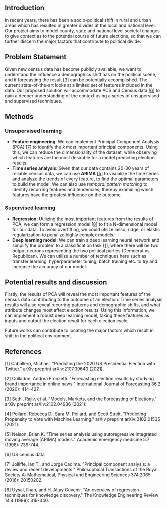 ## Introduction

In recent years, there has been a socio-political shift in rural and urban areas which has resulted in greater divides at the local and national level. Our project aims to model county, state and national level societal changes to give context as to the potential course of future elections, so that we can further discern the major factors that contribute to political divide.

## Problem Statement

Given new census data has become publicly available, we want to understand the influence a demographics shift has on the political scene, and if forecasting the result [[3]](#3) can be potentially accomplished. The current state-of-the-art looks at a limited set of features included in the data. Our proposed solution will accommodate ACS and Census data [[6]](https://www.census.gov/programs-surveys/decennial-census/about/rdo/summary-files.html?fbclid=IwAR0jbjLLCO3PeyQxeD01TJPXtcY37r1n_hvP1jYTUU5_3TBF7ipo6oxzGrY) to gain a deeper understanding of the context using a series of unsupervised and supervised techniques.

## Methods

### Unsupervised learning

- **Feature engineering**: We can implement Principal Component Analysis (PCA) [[7]](#7) to identify the _k_ most important principal components. Using this, we can reduce the dimensionality of the dataset, while observing which features are the most desirable for a model predicting election results.
- **Time series analysis**: Given that our data contains 20-30 years of reliable census data, we can use **ARIMA** [[5]](#5) to visualize the time series and analyze the trends of every feature, to find the optimal parameters to build the model. We can also use _temporal pattern matching_ to identify recurring features and tendencies, thereby examining which features have the greatest influence on the outcome.

### Supervised learning

- **Regression**: Utilizing the most important features from the results of PCA, we can form a regression model [[8]](#8) to fit a N-dimensional model for our data. To avoid overfitting, we could utilize lasso, ridge, or elastic regularization to penalize highly complex models. 
- **Deep learning model**: We can train a deep learning neural network and simplify the problem to a classification task [[1]](#1), where there will be two output neurons representing the two political parties (Democrat vs Republican). We can utilize a number of techniques here such as transfer learning, hyperparameter tuning, batch training etc. to try and increase the accuracy of our model.

## Potential results and discussion

Firstly, the results of PCA will reveal the most important features of the census data contributing to the outcome of an election. Time series analysis results will also reveal recurring patterns and demographic shifts, and what attribute changes most affect election results. Using this information, we can implement a robust deep learning model, taking these features as inputs and output the election result for each election cycle. 

Future works can contribute to locating the major factors which result in shift in the political environment.

## References
<a id="1">[1]</a> 
Caballero, Michael. "Predicting the 2020 US Presidential Election with Twitter." arXiv preprint arXiv:2107.09640 (2021).

<a id="2">[2]</a>
Colladon, Andrea Fronzetti. "Forecasting election results by studying brand importance in online news." International Journal of Forecasting 36.2 (2020): 414-427.

<a id="3">[3]</a>
Sethi, Rajiv, et al. "Models, Markets, and the Forecasting of Elections." arXiv preprint arXiv:2102.04936 (2021).

<a id="4">[4]</a>
Pollard, Rebecca D., Sara M. Pollard, and Scott Streit. "Predicting Propensity to Vote with Machine Learning." arXiv preprint arXiv:2102.01535 (2021).

<a id="5">[5]</a>
Nelson, Brian K. "Time series analysis using autoregressive integrated moving average (ARIMA) models." Academic emergency medicine 5.7 (1998): 739-744.

<a id="6">[6]</a> US census data

<a id="7">[7]</a>
Jolliffe, Ian T., and Jorge Cadima. "Principal component analysis: a review and recent developments." Philosophical Transactions of the Royal Society A: Mathematical, Physical and Engineering Sciences 374.2065 (2016): 20150202.

<a id="8">[8]</a>
Uysal, Ilhan, and H. Altay Güvenir. "An overview of regression techniques for knowledge discovery." The Knowledge Engineering Review 14.4 (1999): 319-340.
